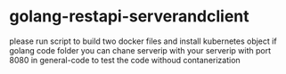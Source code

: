 # golang-restapi-serverandclient
please run script to build two docker files and install kubernetes object 
if golang code folder you can chane serverip with your serverip with port 8080 in general-code
to test the code withoud contanerization

